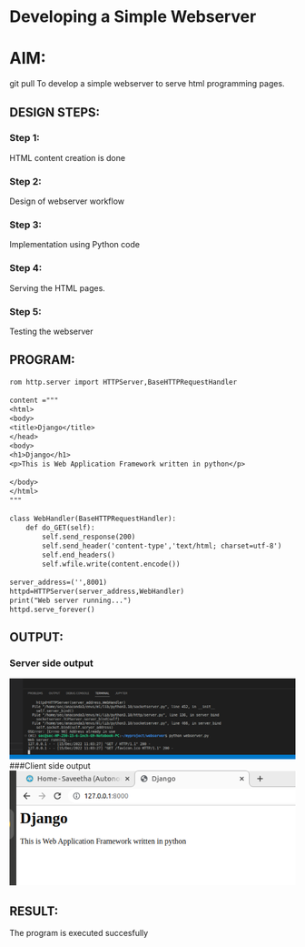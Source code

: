 # Developing a Simple Webserver

# AIM:
git pull
To develop a simple webserver to serve html programming pages.

## DESIGN STEPS:

### Step 1:

HTML content creation is done

### Step 2:

Design of webserver workflow

### Step 3:

Implementation using Python code

### Step 4:

Serving the HTML pages.

### Step 5:

Testing the webserver

## PROGRAM:
```
rom http.server import HTTPServer,BaseHTTPRequestHandler

content ="""
<html>
<body>
<title>Django</title>
</head>
<body>
<h1>Django</h1>
<p>This is Web Application Framework written in python</p>

</body>
</html>
"""

class WebHandler(BaseHTTPRequestHandler):
    def do_GET(self):
        self.send_response(200)
        self.send_header('content-type','text/html; charset=utf-8')
        self.end_headers()
        self.wfile.write(content.encode())
    
server_address=('',8001)
httpd=HTTPServer(server_address,WebHandler)
print("Web server running...")
httpd.serve_forever()         
```


## OUTPUT:

### Server side output
![Server side output](./images/serversideoutput.png)
###Client side output
![Server side output](./images/clientsideoutput.png)


## RESULT:
The program is executed succesfully
